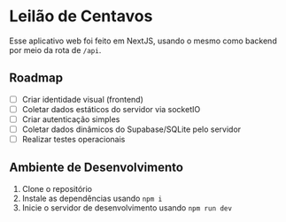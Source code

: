 # Leilão de Centavos

Esse aplicativo web foi feito em NextJS, usando o mesmo como backend por meio da rota de `/api`.

## Roadmap

- [ ] Criar identidade visual (frontend)
- [ ] Coletar dados estáticos do servidor via socketIO
- [ ] Criar autenticação simples
- [ ] Coletar dados dinâmicos do Supabase/SQLite pelo servidor
- [ ] Realizar testes operacionais

## Ambiente de Desenvolvimento

1. Clone o repositório
2. Instale as dependências usando `npm i`
3. Inicie o servidor de desenvolvimento usando `npm run dev`
